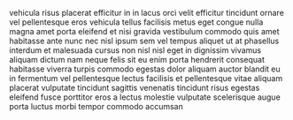 vehicula risus placerat efficitur in in lacus orci velit efficitur tincidunt
ornare vel pellentesque eros vehicula tellus facilisis metus eget congue nulla
magna amet porta eleifend et nisi gravida vestibulum commodo quis amet
habitasse ante nunc nec nisl ipsum sem vel tempus aliquet ut at phasellus
interdum et malesuada cursus non nisl nisl eget in dignissim vivamus aliquam
dictum nam neque felis sit eu enim porta hendrerit consequat habitasse viverra
turpis commodo egestas dolor aliquam auctor blandit eu in fermentum vel
pellentesque lectus facilisis et pellentesque vitae aliquam placerat vulputate
tincidunt sagittis venenatis tincidunt risus egestas eleifend fusce porttitor
eros a lectus molestie vulputate scelerisque augue porta luctus morbi tempor
commodo accumsan